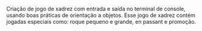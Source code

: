 Criação de jogo de xadrez com entrada e saída no terminal de console, usando boas práticas de orientação a objetos. Esse jogo de xadrez contém jogadas especiais como: roque pequeno e grande, en passant e promoção.
